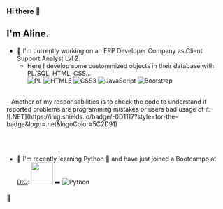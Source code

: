 ### Hi there 👋
## I'm Aline.

<!--
**Aline-Pinotti/Aline-Pinotti** is a ✨ _special_ ✨ repository because its `README.md` (this file) appears on your GitHub profile.

Here are some ideas to get you started:

- 🔭 I’m currently working on ...
- 🌱 I’m currently learning ...
- 👯 I’m looking to collaborate on ...
- 🤔 I’m looking for help with ...
- 💬 Ask me about ...
- 📫 How to reach me: ...
- 😄 Pronouns: ...
- ⚡ Fun fact: ...
-->

- 🔭 I'm currently working on an ERP Developer Company as Client Support Analyst Lvl 2.
  - Here I develop some custommized objects in their database with PL/SQL, HTML, CSS...
    <br>![PL](https://img.shields.io/badge/-OD1117?style=for-the-badge&logo=oracle&logoColor=FF0000&labelColor=OD1117&color=0D1117) ![HTML5](https://img.shields.io/badge/-0D1117?style=for-the-badge&logo=html5&logoColor=E34F26) ![CSS3](https://img.shields.io/badge/-0D1117?style=for-the-badge&logo=css3&logoColor=1572B6) ![JavaScript](https://img.shields.io/badge/-0D1117?style=for-the-badge&logo=javascript&logoColor=F7DF1E) ![Bootstrap](https://img.shields.io/badge/-0D1117?style=for-the-badge&logo=bootstrap&labelColor=0D1117)
<br>
  - Another of my responsabilities is to check the code to understand if reported problems are programming mistakes or users bad usage of it.
     <br>![.NET](https://img.shields.io/badge/-0D1117?style=for-the-badge&logo=.net&logoColor=5C2D91)

<br><br>
- 🌱 I'm recently learning Python 🐍 and have just joined a Bootcampo at [DIO](https://dio.me):   [<img src="https://hermes.dio.me/tracks/0136518c-68d6-4198-bdbe-6d982c3a1261.png" height="50"></img>](https://www.dio.me/bootcamp/bootcamp-squadio) ➡️ ![Python](https://img.shields.io/badge/-0D1117?style=for-the-badge&logo=python&logoColor=ffdd54)

👋
